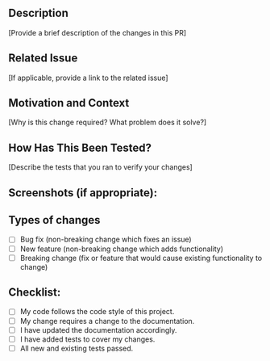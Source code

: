 ## Description
[Provide a brief description of the changes in this PR]

## Related Issue
[If applicable, provide a link to the related issue]

## Motivation and Context
[Why is this change required? What problem does it solve?]

## How Has This Been Tested?
[Describe the tests that you ran to verify your changes]

## Screenshots (if appropriate):

## Types of changes
- [ ] Bug fix (non-breaking change which fixes an issue)
- [ ] New feature (non-breaking change which adds functionality)
- [ ] Breaking change (fix or feature that would cause existing functionality to change)

## Checklist:
- [ ] My code follows the code style of this project.
- [ ] My change requires a change to the documentation.
- [ ] I have updated the documentation accordingly.
- [ ] I have added tests to cover my changes.
- [ ] All new and existing tests passed.